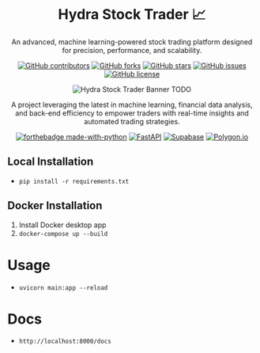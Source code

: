 <div align="center">

# Hydra Stock Trader :chart_with_upwards_trend:

An advanced, machine learning-powered stock trading platform designed for precision, performance, and scalability.

[![GitHub contributors](https://img.shields.io/github/contributors/Hydra-stock-trader/Hydra-Stock-Trader.svg?style=flat-square)](https://github.com/Hydra-stock-trader/Hydra-Stock-Trader/graphs/contributors)
[![GitHub forks](https://img.shields.io/github/forks/Hydra-stock-trader/Hydra-Stock-Trader.svg?style=flat-square)](https://github.com/Hydra-stock-trader/Hydra-Stock-Trader/network)
[![GitHub stars](https://img.shields.io/github/stars/Hydra-stock-trader/Hydra-Stock-Trader.svg?style=flat-square)](https://github.com/Hydra-stock-trader/Hydra-Stock-Trader/stargazers)
[![GitHub issues](https://img.shields.io/github/issues/Hydra-stock-trader/Hydra-Stock-Trader.svg?style=flat-square)](https://github.com/Hydra-stock-trader/Hydra-Stock-Trader/issues)
[![GitHub license](https://img.shields.io/github/license/Hydra-stock-trader/Hydra-Stock-Trader.svg?style=flat-square)](https://github.com/Hydra-stock-trader/Hydra-Stock-Trader/blob/main/LICENSE)

![Hydra Stock Trader Banner](https://your-banner-image-url.jpg) TODO

A project leveraging the latest in machine learning, financial data analysis, and back-end efficiency to empower traders with real-time insights and automated trading strategies.

[![forthebadge made-with-python](https://forthebadge.com/images/badges/made-with-python.svg)](https://python.org/)
[![FastAPI](https://img.shields.io/badge/FastAPI-005571?style=for-the-badge&logo=fastapi)](https://fastapi.tiangolo.com/)
[![Supabase](https://img.shields.io/badge/supabase-3ECF8E?style=for-the-badge&logo=supabase&logoColor=white)](https://supabase.com/)
[![Polygon.io](https://img.shields.io/badge/Polygon.io-7B1FA2?style=for-the-badge)](https://polygon.io/)

</div>

## Local Installation

- `pip install -r requirements.txt`

## Docker Installation

1. Install Docker desktop app
2. `docker-compose up --build`

# Usage

- `uvicorn main:app --reload`

# Docs

- `http://localhost:8000/docs`
